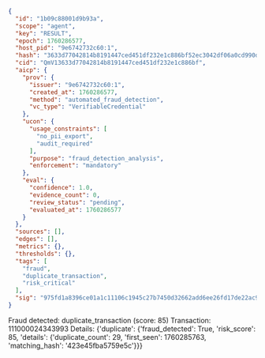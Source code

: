 ```json
{
  "id": "1b09c88001d9b93a",
  "scope": "agent",
  "key": "RESULT",
  "epoch": 1760286577,
  "host_pid": "9e6742732c60:1",
  "hash": "3633d77042814b8191447ced451df232e1c886bf52ec3042df06a0cd990d431c",
  "cid": "QmV13633d77042814b8191447ced451df232e1c886bf",
  "aicp": {
    "prov": {
      "issuer": "9e6742732c60:1",
      "created_at": 1760286577,
      "method": "automated_fraud_detection",
      "vc_type": "VerifiableCredential"
    },
    "ucon": {
      "usage_constraints": [
        "no_pii_export",
        "audit_required"
      ],
      "purpose": "fraud_detection_analysis",
      "enforcement": "mandatory"
    },
    "eval": {
      "confidence": 1.0,
      "evidence_count": 0,
      "review_status": "pending",
      "evaluated_at": 1760286577
    }
  },
  "sources": [],
  "edges": [],
  "metrics": {},
  "thresholds": {},
  "tags": [
    "fraud",
    "duplicate_transaction",
    "risk_critical"
  ],
  "sig": "975fd1a8396ce01a1c11106c1945c27b7450d32662add6ee26fd17de22ac9f53"
}
```

Fraud detected: duplicate_transaction (score: 85)
Transaction: 111000024343993
Details: {'duplicate': {'fraud_detected': True, 'risk_score': 85, 'details': {'duplicate_count': 29, 'first_seen': 1760285763, 'matching_hash': '423e45fba5759e5c'}}}